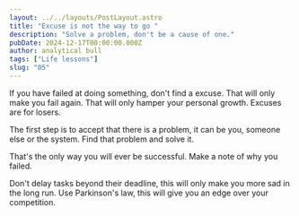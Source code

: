 ```yaml
---
layout: ../../layouts/PostLayout.astro
title: "Excuse is not the way to go "
description: "Solve a problem, don't be a cause of one."
pubDate: 2024-12-17T00:00:00.000Z
author: analytical bull
tags: ["Life lessons"]
slug: "05"
---
```


If you have failed at doing something, don't find a excuse. That will only make you fail again. That will only hamper your personal growth. Excuses are for losers.

The first step is to accept that there is a problem, it can be you, someone else or the system. Find that problem and solve it.

That's the only way you will ever be successful. Make a note of why you failed.

Don't delay tasks beyond their deadline, this will only make you more sad in the long run. Use Parkinson's law, this will give you an edge over your competition.
